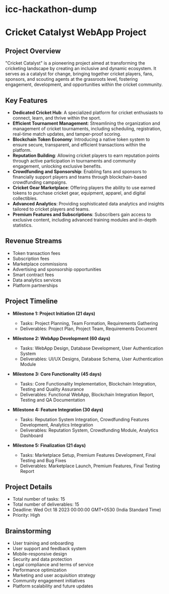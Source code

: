 # icc-hackathon-dump
# Cricket Catalyst WebApp Project

## Project Overview
"Cricket Catalyst" is a pioneering project aimed at transforming the cricketing landscape by creating an inclusive and dynamic ecosystem. It serves as a catalyst for change, bringing together cricket players, fans, sponsors, and scouting agents at the grassroots level, fostering engagement, development, and opportunities within the cricket community.

## Key Features
- **Dedicated Cricket Hub**: A specialized platform for cricket enthusiasts to connect, learn, and thrive within the sport.
- **Efficient Tournament Management**: Streamlining the organization and management of cricket tournaments, including scheduling, registration, real-time match updates, and tamper-proof scoring.
- **Blockchain Token Economy**: Introducing a native token system to ensure secure, transparent, and efficient transactions within the platform.
- **Reputation Building**: Allowing cricket players to earn reputation points through active participation in tournaments and community engagement, unlocking exclusive benefits.
- **Crowdfunding and Sponsorship**: Enabling fans and sponsors to financially support players and teams through blockchain-based crowdfunding campaigns.
- **Cricket Gear Marketplace**: Offering players the ability to use earned tokens to purchase cricket gear, equipment, apparel, and digital collectibles.
- **Advanced Analytics**: Providing sophisticated data analytics and insights tailored to cricket players and teams.
- **Premium Features and Subscriptions**: Subscribers gain access to exclusive content, including advanced training modules and in-depth statistics.

## Revenue Streams
- Token transaction fees
- Subscription fees
- Marketplace commissions
- Advertising and sponsorship opportunities
- Smart contract fees
- Data analytics services
- Platform partnerships

## Project Timeline
- **Milestone 1: Project Initiation (21 days)**
  - Tasks: Project Planning, Team Formation, Requirements Gathering
  - Deliverables: Project Plan, Project Team, Requirements Document

- **Milestone 2: WebApp Development (60 days)**
  - Tasks: WebApp Design, Database Development, User Authentication System
  - Deliverables: UI/UX Designs, Database Schema, User Authentication Module

- **Milestone 3: Core Functionality (45 days)**
  - Tasks: Core Functionality Implementation, Blockchain Integration, Testing and Quality Assurance
  - Deliverables: Functional WebApp, Blockchain Integration Report, Testing and QA Documentation

- **Milestone 4: Feature Integration (30 days)**
  - Tasks: Reputation System Integration, Crowdfunding Features Development, Analytics Integration
  - Deliverables: Reputation System, Crowdfunding Module, Analytics Dashboard

- **Milestone 5: Finalization (21 days)**
  - Tasks: Marketplace Setup, Premium Features Development, Final Testing and Bug Fixes
  - Deliverables: Marketplace Launch, Premium Features, Final Testing Report

## Project Details
- Total number of tasks: 15
- Total number of deliverables: 15
- Deadline: Wed Oct 18 2023 00:00:00 GMT+0530 (India Standard Time)
- Priority: High

## Brainstorming
- User training and onboarding
- User support and feedback system
- Mobile-responsive design
- Security and data protection
- Legal compliance and terms of service
- Performance optimization
- Marketing and user acquisition strategy
- Community engagement initiatives
- Platform scalability and future updates
